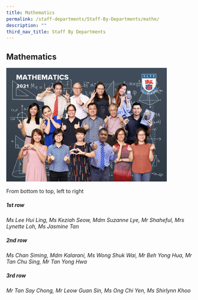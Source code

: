 ```yaml
---
title: Mathematics
permalink: /staff-departments/Staff-By-Departments/mathe/
description: ""
third_nav_title: Staff By Departments
---
```

## Mathematics

<img src="/images/Mathematics.jpg" style="width:85%">

From bottom to top, left to right  
  
##### 1st row

_Ms Lee Hui Ling, Ms Keziah Seow, Mdm Suzanne Lye, Mr Shaheful, Mrs Lynette Loh, Ms Jasmine Tan_  

##### 2nd row

_Ms Chan Siming, Mdm Kalarani, Ms Wong Shuk Wai, Mr Beh Yong Hua, Mr Tan Chu Sing, Mr Tan Yong Hwa_  

##### 3rd row

_Mr Tan Say Chong, Mr Leow Guan Sin, Ms Ong Chi Yen, Ms Shirlynn Khoo_